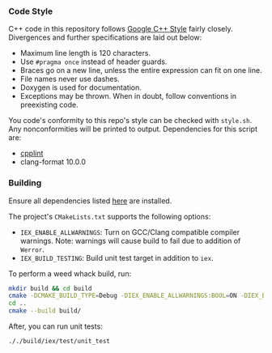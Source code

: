 ### Code Style
C++ code in this repository follows [Google C++ Style](https://google.github.io/styleguide/cppguide.html) fairly closely. Divergences and further specifications are laid out below:
* Maximum line length is 120 characters.
* Use `#pragma once` instead of header guards.
* Braces go on a new line, unless the entire expression can fit on one line.
* File names never use dashes.
* Doxygen is used for documentation.
* Exceptions may be thrown.
When in doubt, follow conventions in preexisting code.

You code's conformity to this repo's style can be checked with `style.sh`. Any nonconformities will be printed to output. Dependencies for this script are:
* [cpplint](https://raw.githubusercontent.com/google/styleguide/gh-pages/cpplint/cpplint.py)
* clang-format 10.0.0

### Building
Ensure all dependencies listed [here](../README.md#Dependencies) are installed.

The project's `CMakeLists.txt` supports the following options:
* `IEX_ENABLE_ALLWARNINGS`: Turn on GCC/Clang compatible compiler warnings. Note: warnings will cause build to fail due to addition of `Werror`.
* `IEX_BUILD_TESTING`: Build unit test target in addition to `iex`.

To perform a weed whack build, run:
```bash
mkdir build && cd build
cmake -DCMAKE_BUILD_TYPE=Debug -DIEX_ENABLE_ALLWARNINGS:BOOL=ON -DIEX_BUILD_TESTING:BOOL=ON ..
cd ..
cmake --build build/
```
After, you can run unit tests:
```bash
././build/iex/test/unit_test
```